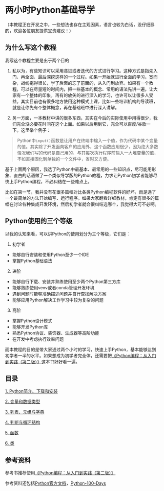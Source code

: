 # 两小时Python基础导学



（本教程正在开发之中，一些想法也存在主观因素，语言也较为白话，没仔细斟酌，欢迎各位朋友提供宝贵建议！）

## 为什么写这个教程

我写这个教程主要是出于两个目的

1. 私以为，有些知识可以采用递进或者迭代的方式进行学习。这种方式是指先入门、再全面、最后深挖这样的一个过程。如果一开始就进行全面的学习，宽而杂，战线拖得很长，学了后面的忘了前面的，从入门到放弃。如果有一个教程，可以在尽量短的时间内，把一些基本的概念、常用的语法先讲一遍，让大家有一个整体的印象，再有的放矢的进行深入的学习，也许可以让很多人受益。其实目前也有很多地方使用这种模式上课，比如一些培训机构的导读班，就是让你先有个整体概念，再在基础班中进行深入讲解。

2. 另一方面，一本教材中讲的很多东西，其实在今后的实际使用中用得很少，我们完全没必要花时间在这个上面。如果以后用到它，完全可以百度/谷歌一下。这里举个例子：
> Python中`input()`函数是让用户在终端中输入一个值，作为代码中某个变量的值。其实除了开发面向客户的应用外，这个函数应用很少，因为绝大多数情况我们写的代码是自己用的，与其每次执行程序前输入一大堆变量的值，不如直接固化到单独的一个文件中，省时又方便。

基于上面两个原因，我选了Python中最基本、最常用的一些知识点，尽可能用形象、直白的话语做了一个类似导学版的Python教程，力求让Python初学者能够尽快上手Python编程，不必纠结在一些难点上。

比如在第一节，我并没有花很多篇幅对比各类Python编程软件的好坏，而是选了一个最简单的方法开始编写、运行程序。如果大家翻看详细教材，肯定有很多的篇幅在讨论各种集成开发环境，然后初学者就会很纠结选哪个，我觉得大可不必啊。

## Python使用的三个等级

以我的认知来看，可以讲Python的使用划分为三个等级，它们是：

1. 初学者 
- 能够自行安装和使用Python至少一个IDE
- 掌握Python基础语法
2. 进阶
- 能够自行下载、安装并熟练使用至少两个Python第三方库
- 能够熟练使用venv或者conda管理开发环境
- 遇到问题时能够准确描述问题并自行查找解决方案
- 能够应用Python解决工作学习中较为复杂的问题
3. 高阶
- 掌握Python设计模式
- 能够开发Python库
- 熟悉Python协议、装饰器、生成器等高阶功能
- 在开发中考虑执行效率问题

而本教程的目的是带大家通过两个小时的学习，快速上手Python，基本能够达到初学者一半的水平。如果想成为初学者完全体，还需要把[《Python编程：从入门到实践（第二版）》](https://book.douban.com/subject/35196328/)这本书好好看一遍。

## 目录
[1. Python简介、下载和安装](https://github.com/fengyiqi/pybasictutorial/tree/main/tutorials/1.%20%E7%AE%80%E4%BB%8B%E3%80%81%E4%B8%8B%E8%BD%BD%E4%B8%8E%E5%AE%89%E8%A3%85)

[2. 变量和数据类型](https://github.com/fengyiqi/pybasictutorial/tree/main/tutorials/2.%20%E5%8F%98%E9%87%8F%E5%92%8C%E6%95%B0%E6%8D%AE%E7%B1%BB%E5%9E%8B)

[3. 列表、元组与字典](https://github.com/fengyiqi/pybasictutorial/tree/main/tutorials/3.%20%E5%88%97%E8%A1%A8%E3%80%81%E5%85%83%E7%BB%84%E4%B8%8E%E5%AD%97%E5%85%B8)

[4. 判断与循环结构](https://github.com/fengyiqi/pybasictutorial/tree/main/tutorials/4.%20%E5%88%A4%E6%96%AD%E4%B8%8E%E5%BE%AA%E7%8E%AF%E7%BB%93%E6%9E%84)

[5. 函数](https://github.com/fengyiqi/pybasictutorial/tree/main/tutorials/5.%20%E5%87%BD%E6%95%B0)

[6. 类](https://github.com/fengyiqi/pybasictutorial/tree/main/tutorials/6.%20%E7%B1%BB)


## 参考资料

参考书推荐使用[《Python编程：从入门到实践（第二版）》](https://book.douban.com/subject/35196328/)

参考资料还包括[Python官方文档](https://docs.python.org/zh-cn/3/)，[Python-100-Days](https://github.com/jackfrued/Python-100-Days)